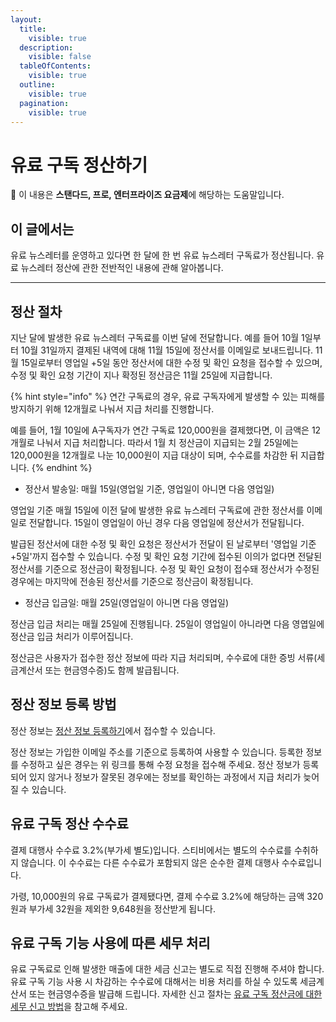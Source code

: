 ```yaml
---
layout:
  title:
    visible: true
  description:
    visible: false
  tableOfContents:
    visible: true
  outline:
    visible: true
  pagination:
    visible: true
---
```


# 유료 구독 정산하기

💬 이 내용은 **스탠다드, 프로, 엔터프라이즈 요금제**에 해당하는 도움말입니다.

## 이 글에서는

유료 뉴스레터를 운영하고 있다면 한 달에 한 번 유료 뉴스레터 구독료가 정산됩니다. 유료 뉴스레터 정산에 관한 전반적인 내용에 관해 알아봅니다.

***

## 정산 절차 <a href="#h_d95c423c14" id="h_d95c423c14"></a>

지난 달에 발생한 유료 뉴스레터 구독료를 이번 달에 전달합니다. 예를 들어 10월 1일부터 10월 31일까지 결제된 내역에 대해 11월 15일에 정산서를 이메일로 보내드립니다. 11월 15일로부터 영업일 +5일 동안 정산서에 대한 수정 및 확인 요청을 접수할 수 있으며, 수정 및 확인 요청 기간이 지나 확정된 정산금은 11월 25일에 지급합니다.

{% hint style="info" %}
연간 구독료의 경우, 유료 구독자에게 발생할 수 있는 피해를 방지하기 위해 12개월로 나눠서 지급 처리를 진행합니다.

예를 들어, 1월 10일에 A구독자가 연간 구독료 120,000원을 결제했다면, 이 금액은 12개월로 나눠서 지급 처리합니다. 따라서 1월 치 정산금이 지급되는 2월 25일에는 120,000원을 12개월로 나눈 10,000원이 지급 대상이 되며, 수수료를 차감한 뒤 지급합니다.
{% endhint %}

* 정산서 발송일: 매월 15일(영업일 기준, 영업일이 아니면 다음 영업일)

영업일 기준 매월 15일에 이전 달에 발생한 유료 뉴스레터 구독료에 관한 정산서를 이메일로 전달합니다. 15일이 영업일이 아닌 경우 다음 영업일에 정산서가 전달됩니다.

발급된 정산서에 대한 수정 및 확인 요청은 정산서가 전달이 된 날로부터 '영업일 기준 +5일'까지 접수할 수 있습니다. 수정 및 확인 요청 기간에 접수된 이의가 없다면 전달된 정산서를 기준으로 정산금이 확정됩니다. 수정 및 확인 요청이 접수돼 정산서가 수정된 경우에는 마지막에 전송된 정산서를 기준으로 정산금이 확정됩니다.

* 정산금 입금일: 매월 25일(영업일이 아니면 다음 영업일)

정산금 입금 처리는 매월 25일에 진행됩니다. 25일이 영업일이 아니라면 다음 영엽일에 정산금 입금 처리가 이루어집니다.

정산금은 사용자가 접수한 정산 정보에 따라 지급 처리되며, 수수료에 대한 증빙 서류(세금계산서 또는 현금영수증)도 함께 발급됩니다.



## 정산 정보 등록 방법

정산 정보는 [정산 정보 등록하기](https://stibee.typeform.com/to/MzRfOaOI#account=xxxxx\&list=xxxxx)에서 접수할 수 있습니다.&#x20;

정산 정보는 가입한 이메일 주소를 기준으로 등록하여 사용할 수 있습니다. 등록한 정보를 수정하고 싶은 경우는 위 링크를 통해 수정 요청을 접수해 주세요. 정산 정보가 등록되어 있지 않거나 정보가 잘못된 경우에는 정보를 확인하는 과정에서 지급 처리가 늦어질 수 있습니다.



## 유료 구독 정산 수수료 <a href="#h_0ef1de428b" id="h_0ef1de428b"></a>

결제 대행사 수수료 3.2%(부가세 별도)입니다. 스티비에서는 별도의 수수료를 수취하지 않습니다. 이 수수료는 다른 수수료가 포함되지 않은 순수한 결제 대행사 수수료입니다.

가령, 10,000원의 유료 구독료가 결제됐다면, 결제 수수료 3.2%에 해당하는 금액 320원과 부가세 32원을 제외한 9,648원을 정산받게 됩니다.



## 유료 구독 기능 사용에 따른 세무 처리 <a href="#h_60976e61fc" id="h_60976e61fc"></a>

유료 구독료로 인해 발생한 매출에 대한 세금 신고는 별도로 직접 진행해 주셔야 합니다. 유료 구독 기능 사용 시 차감하는 수수료에 대해서는 비용 처리를 하실 수 있도록 세금계산서 또는 현금영수증을 발급해 드립니다. 자세한 신고 절차는 [유료 구독 정산금에 대한 세무 신고 방법](tax-filing-procedure.md)을 참고해 주세요.
